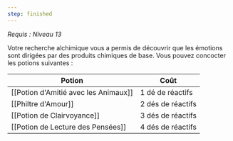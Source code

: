 ```yaml
---
step: finished
---
```

*Requis : Niveau 13*

Votre recherche alchimique vous a permis de découvrir que les émotions sont dirigées par des produits chimiques de base. Vous pouvez concocter les potions suivantes : 

| Potion                               | Coût              |
| ------------------------------------ | ----------------- |
| [[Potion d'Amitié avec les Animaux]] | 1 dé de réactifs  |
| [[Philtre d'Amour]]                  | 2 dés de réactifs |
| [[Potion de Clairvoyance]]           | 3 dés de réactifs |
| [[Potion de Lecture des Pensées]]    | 4 dés de réactifs |
